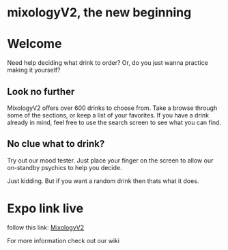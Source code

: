 # mixologyV2, the new beginning

# Welcome

Need help deciding what drink to order? Or, do you just wanna practice making it yourself? 

## Look no further

MixologyV2 offers over 600 drinks to choose from. Take a browse through some of the sections, or keep a list of your favorites.
If you have a drink already in mind, feel free to use the search screen to see what you can find.

## No clue what to drink?

Try out our mood tester. Just place your finger on the screen to allow our on-standby psychics to help you decide. 

Just kidding. But if you want a random drink then thats what it does.


# Expo link live

follow this link: [MixologyV2](https://expo.io/@mikrowil/projects/MixologyV2) 


For more information check out our wiki

